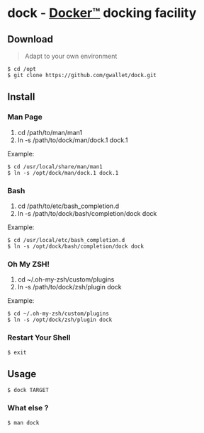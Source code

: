 dock - [Docker™](https://www.docker.com/) docking facility
==========================================================

Download
--------

> Adapt to your own environment
```
$ cd /opt
$ git clone https://github.com/gwallet/dock.git
```

Install
-------

### Man Page

1. cd /path/to/man/man1
1. ln -s /path/to/dock/man/dock.1 dock.1

Example:

```
$ cd /usr/local/share/man/man1
$ ln -s /opt/dock/man/dock.1 dock.1
```

### Bash

1. cd /path/to/etc/bash_completion.d
1. ln -s /path/to/dock/bash/completion/dock dock

Example:

```
$ cd /usr/local/etc/bash_completion.d
$ ln -s /opt/dock/bash/completion/dock dock
```

### Oh My ZSH!

1. cd ~/.oh-my-zsh/custom/plugins
1. ln -s /path/to/dock/zsh/plugin dock

Example:

```
$ cd ~/.oh-my-zsh/custom/plugins
$ ln -s /opt/dock/zsh/plugin dock
```

### Restart Your Shell

```
$ exit
```

Usage
-----

```
$ dock TARGET
```

### What else ?

```
$ man dock
```

